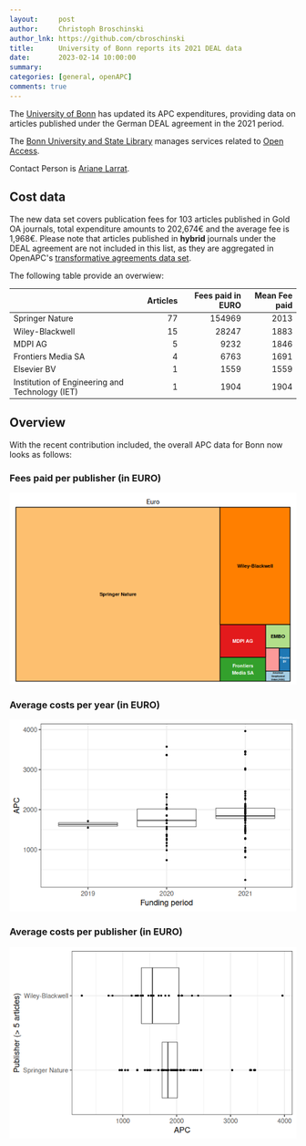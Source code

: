 ```yaml
---
layout:     post
author:     Christoph Broschinski
author_lnk: https://github.com/cbroschinski
title:      University of Bonn reports its 2021 DEAL data
date:       2023-02-14 10:00:00
summary:    
categories: [general, openAPC]
comments: true
---
```





The [University of Bonn](https://www.uni-bonn.de/the-university?set_language=en) has updated its APC expenditures, providing data on articles published under the German DEAL agreement in the 2021 period.

The [Bonn University and State Library](https://www.ulb.uni-bonn.de/en?set_language=en) manages services related to [Open Access](https://www.open-access.uni-bonn.de).

Contact Person is [Ariane Larrat](mailto:openaccess@ulb.uni-bonn.de).

## Cost data



The new data set covers publication fees for 103 articles published in Gold OA journals, total expenditure amounts to 202,674€ and the average fee is 1,968€. Please note that articles published in **hybrid** journals under the DEAL agreement are not included in this list, as they are aggregated in OpenAPC's [transformative agreements data set](https://github.com/OpenAPC/openapc-de/tree/master/data/transformative_agreements).

The following table provide an overwiew:


|                                                | Articles| Fees paid in EURO| Mean Fee paid|
|:-----------------------------------------------|--------:|-----------------:|-------------:|
|Springer Nature                                 |       77|            154969|          2013|
|Wiley-Blackwell                                 |       15|             28247|          1883|
|MDPI AG                                         |        5|              9232|          1846|
|Frontiers Media SA                              |        4|              6763|          1691|
|Elsevier BV                                     |        1|              1559|          1559|
|Institution of Engineering and Technology (IET) |        1|              1904|          1904|

## Overview

With the recent contribution included, the overall APC data for Bonn now looks as follows:

### Fees paid per publisher (in EURO)

![plot of chunk tree_bonn_2023_02_14_full](/figure/tree_bonn_2023_02_14_full-1.png)

###  Average costs per year (in EURO)

![plot of chunk box_bonn_2023_02_14_year_full](/figure/box_bonn_2023_02_14_year_full-1.png)

###  Average costs per publisher (in EURO)

![plot of chunk box_bonn_2023_02_14_publisher_full](/figure/box_bonn_2023_02_14_publisher_full-1.png)
